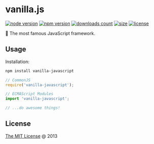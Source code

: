 # vanilla.js

[![node version](https://img.shields.io/node/v/vanilla-javascript.svg)](https://www.npmjs.com/package/vanilla-javascript)
[![npm version](https://badge.fury.io/js/vanilla-javascript.svg)](https://badge.fury.io/js/vanilla-javascript)
[![downloads count](https://img.shields.io/npm/dt/vanilla-javascript.svg)](https://www.npmjs.com/package/vanilla-javascript)
[![size](https://packagephobia.com/badge?p=vanilla-javascript)](https://packagephobia.com/result?p=vanilla-javascript)
[![license](https://img.shields.io/npm/l/vanilla-javascript.svg)](https://piecioshka.mit-license.org)

🌴 The most famous JavaScript framework.

## Usage

Installation:

```bash
npm install vanilla-javascript
```

```js
// CommonJS
require('vanilla-javascript');

// ECMAScript Modules
import 'vanilla-javascript';

// ...do awesome things!
```

## License

[The MIT License](https://piecioshka.mit-license.org) @ 2013
